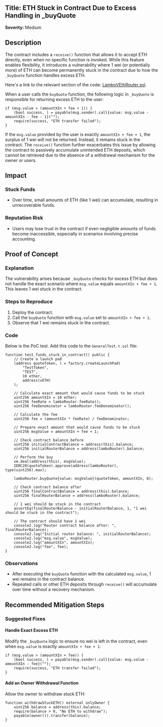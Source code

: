 ## Title: ETH Stuck in Contract Due to Excess Handling in _buyQuote

**Severity:** Medium

## Description

The contract includes a `receive()` function that allows it to accept ETH directly, even when no specific function is invoked. While this feature enables flexibility, it introduces a vulnerability where 1 wei (or potentially more) of ETH can become permanently stuck in the contract due to how the `_buyQuote` function handles excess ETH.

Here's a link to the relevant section of the code: [LamboVEthRouter.sol](https://github.com/code-423n4/2024-12-lambowin/blob/874fafc7b27042c59bdd765073f5e412a3b79192/src/LamboVEthRouter.sol#L148-L188).

When a user calls the `buyQuote` function, the following logic in `_buyQuote` is responsible for returning excess ETH to the user:

```solidity
if (msg.value > (amountXIn + fee + 1)) {
    (bool success, ) = payable(msg.sender).call{value: msg.value - amountXIn - fee - 1}("");
    require(success, "ETH transfer failed");
}
```

If the `msg.value` provided by the user is exactly `amountXIn + fee + 1`, the surplus of 1 wei will not be returned. Instead, it remains stuck in the contract. The `receive()` function further exacerbates this issue by allowing the contract to passively accumulate unintended ETH deposits, which cannot be retrieved due to the absence of a withdrawal mechanism for the owner or users.

## Impact

### Stuck Funds

- Over time, small amounts of ETH (like 1 wei) can accumulate, resulting in unrecoverable funds.

### Reputation Risk

- Users may lose trust in the contract if even negligible amounts of funds become inaccessible, especially in scenarios involving precise accounting.

## Proof of Concept

### Explanation

The vulnerability arises because `_buyQuote` checks for excess ETH but does not handle the exact scenario where `msg.value` equals `amountXIn + fee + 1`. This leaves 1 wei stuck in the contract.

### Steps to Reproduce

1. Deploy the contract.
2. Call the `buyQuote` function with `msg.value` set to `amountXIn + fee + 1`.
3. Observe that 1 wei remains stuck in the contract.

### Code

Below is the PoC test. Add this code to the `GeneralTest.t.sol` file:

```solidity
function test_funds_stuck_in_contract() public {
    // Create a launch pad
    (address quoteToken, ) = factory.createLaunchPad(
        "TestToken",
        "TEST",
        10 ether,
        address(vETH)
    );

    // Calculate exact amount that would cause funds to be stuck
    uint256 amountXIn = 10 ether;
    uint256 feeRate = lamboRouter.feeRate();
    uint256 feeDenominator = lamboRouter.feeDenominator();
    
    // Calculate the fee
    uint256 fee = (amountXIn * feeRate) / feeDenominator;
    
    // Prepare exact amount that would cause funds to be stuck
    uint256 msgValue = amountXIn + fee + 1;

    // Check contract balance before
    uint256 initialContractBalance = address(this).balance;
    uint256 initialRouterBalance = address(lamboRouter).balance;

    // Perform the buy
    vm.deal(address(this), msgValue);
    IERC20(quoteToken).approve(address(lamboRouter), type(uint256).max);
    
    lamboRouter.buyQuote{value: msgValue}(quoteToken, amountXIn, 0);

    // Check contract balance after
    uint256 finalContractBalance = address(this).balance;
    uint256 finalRouterBalance = address(lamboRouter).balance;

    // 1 wei should be stuck in the contract
    assertEq(finalRouterBalance - initialRouterBalance, 1, "1 wei should be stuck in the contract");
    
    // The contract should have 1 wei
    console2.log("Router contract balance after: ", finalRouterBalance);
    console2.log("Initial router balance: ", initialRouterBalance);
    console2.log("msg.value", msgValue);
    console2.log("amountXIn", amountXIn);
    console2.log("fee", fee);
}
```

### Observations

- After executing the `buyQuote` function with the calculated `msg.value`, 1 wei remains in the contract balance.
- Repeated calls or other ETH deposits through `receive()` will accumulate over time without a recovery mechanism.

## Recommended Mitigation Steps

### Suggested Fixes

#### Handle Exact Excess ETH

Modify the `_buyQuote` logic to ensure no wei is left in the contract, even when `msg.value` is exactly `amountXIn + fee + 1`:

```solidity
if (msg.value > (amountXIn + fee)) {
    (bool success, ) = payable(msg.sender).call{value: msg.value - amountXIn - fee}("");
    require(success, "ETH transfer failed");
}
```

#### Add an Owner Withdrawal Function

Allow the owner to withdraw stuck ETH:

```solidity
function withdrawStuckETH() external onlyOwner {
    uint256 balance = address(this).balance;
    require(balance > 0, "No ETH to withdraw");
    payable(owner()).transfer(balance);
}
```

